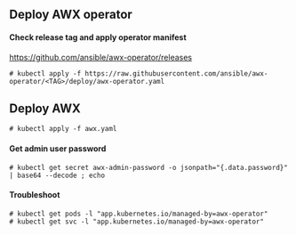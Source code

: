 ## Deploy AWX operator

#### Check release tag and apply operator manifest
https://github.com/ansible/awx-operator/releases
```
# kubectl apply -f https://raw.githubusercontent.com/ansible/awx-operator/<TAG>/deploy/awx-operator.yaml
```

## Deploy AWX
```
# kubectl apply -f awx.yaml
```
#### Get admin user password
```
# kubectl get secret awx-admin-password -o jsonpath="{.data.password}" | base64 --decode ; echo
```

#### Troubleshoot
```
# kubectl get pods -l "app.kubernetes.io/managed-by=awx-operator"
# kubectl get svc -l "app.kubernetes.io/managed-by=awx-operator"
```

